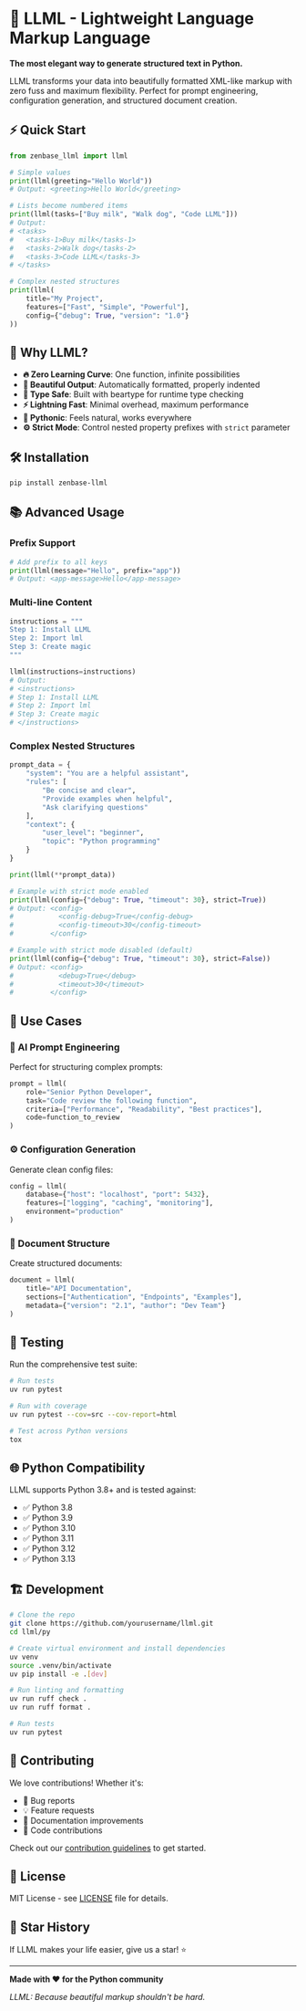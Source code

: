 # 🚀 LLML - Lightweight Language Markup Language

**The most elegant way to generate structured text in Python.**

LLML transforms your data into beautifully formatted XML-like markup with zero fuss and maximum flexibility. Perfect for prompt engineering, configuration generation, and structured document creation.

## ⚡ Quick Start

```python
from zenbase_llml import llml

# Simple values
print(llml(greeting="Hello World"))
# Output: <greeting>Hello World</greeting>

# Lists become numbered items
print(llml(tasks=["Buy milk", "Walk dog", "Code LLML"]))
# Output:
# <tasks>
#   <tasks-1>Buy milk</tasks-1>
#   <tasks-2>Walk dog</tasks-2>
#   <tasks-3>Code LLML</tasks-3>
# </tasks>

# Complex nested structures
print(llml(
    title="My Project",
    features=["Fast", "Simple", "Powerful"],
    config={"debug": True, "version": "1.0"}
))
```

## 🎯 Why LLML?

- **🔥 Zero Learning Curve**: One function, infinite possibilities
- **🎨 Beautiful Output**: Automatically formatted, properly indented
- **🔧 Type Safe**: Built with beartype for runtime type checking
- **⚡ Lightning Fast**: Minimal overhead, maximum performance
- **🌟 Pythonic**: Feels natural, works everywhere
- **⚙️ Strict Mode**: Control nested property prefixes with `strict` parameter

## 🛠️ Installation

```bash
pip install zenbase-llml
```

## 📚 Advanced Usage

### Prefix Support
```python
# Add prefix to all keys
print(llml(message="Hello", prefix="app"))
# Output: <app-message>Hello</app-message>
```

### Multi-line Content
```python
instructions = """
Step 1: Install LLML
Step 2: Import lml
Step 3: Create magic
"""

llml(instructions=instructions)
# Output:
# <instructions>
# Step 1: Install LLML
# Step 2: Import lml
# Step 3: Create magic
# </instructions>
```

### Complex Nested Structures
```python
prompt_data = {
    "system": "You are a helpful assistant",
    "rules": [
        "Be concise and clear",
        "Provide examples when helpful",
        "Ask clarifying questions"
    ],
    "context": {
        "user_level": "beginner",
        "topic": "Python programming"
    }
}

print(llml(**prompt_data))

# Example with strict mode enabled
print(llml(config={"debug": True, "timeout": 30}, strict=True))
# Output: <config>
#           <config-debug>True</config-debug>
#           <config-timeout>30</config-timeout>
#         </config>

# Example with strict mode disabled (default)
print(llml(config={"debug": True, "timeout": 30}, strict=False))
# Output: <config>
#           <debug>True</debug>
#           <timeout>30</timeout>
#         </config>
```

## 🎪 Use Cases

### 🤖 AI Prompt Engineering
Perfect for structuring complex prompts:
```python
prompt = llml(
    role="Senior Python Developer",
    task="Code review the following function",
    criteria=["Performance", "Readability", "Best practices"],
    code=function_to_review
)
```

### ⚙️ Configuration Generation
Generate clean config files:
```python
config = llml(
    database={"host": "localhost", "port": 5432},
    features=["logging", "caching", "monitoring"],
    environment="production"
)
```

### 📄 Document Structure
Create structured documents:
```python
document = llml(
    title="API Documentation",
    sections=["Authentication", "Endpoints", "Examples"],
    metadata={"version": "2.1", "author": "Dev Team"}
)
```

## 🧪 Testing

Run the comprehensive test suite:

```bash
# Run tests
uv run pytest

# Run with coverage
uv run pytest --cov=src --cov-report=html

# Test across Python versions
tox
```

## 🌐 Python Compatibility

LLML supports Python 3.8+ and is tested against:
- ✅ Python 3.8
- ✅ Python 3.9
- ✅ Python 3.10
- ✅ Python 3.11
- ✅ Python 3.12
- ✅ Python 3.13

## 🏗️ Development

```bash
# Clone the repo
git clone https://github.com/yourusername/llml.git
cd llml/py

# Create virtual environment and install dependencies
uv venv
source .venv/bin/activate
uv pip install -e .[dev]

# Run linting and formatting
uv run ruff check .
uv run ruff format .

# Run tests
uv run pytest
```

## 🤝 Contributing

We love contributions! Whether it's:
- 🐛 Bug reports
- 💡 Feature requests
- 📝 Documentation improvements
- 🔧 Code contributions

Check out our [contribution guidelines](CONTRIBUTING.md) to get started.

## 📄 License

MIT License - see [LICENSE](LICENSE) file for details.

## 🌟 Star History

If LLML makes your life easier, give us a star! ⭐

---

**Made with ❤️ for the Python community**

*LLML: Because beautiful markup shouldn't be hard.*
